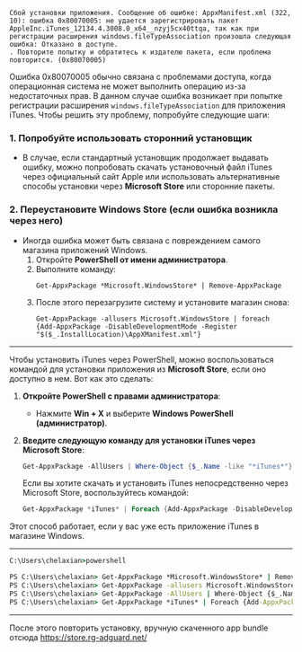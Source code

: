```
Сбой установки приложения. Сообщение об ошибке: AppxManifest.xml (322, 10): ошибка 0x80070005: не удается зарегистрировать пакет AppleInc.iTunes_12134.4.3008.0_x64__nzyj5cx40ttqa, так как при регистрации расширения windows.fileTypeAssociation произошла следующая ошибка: Отказано в доступе.
. Повторите попытку и обратитесь к издателю пакета, если проблема повторится. (0x80070005)
```

Ошибка 0x80070005 обычно связана с проблемами доступа, когда операционная система не может выполнить операцию из-за недостаточных прав. В данном случае ошибка возникает при попытке регистрации расширения `windows.fileTypeAssociation` для приложения iTunes. Чтобы решить эту проблему, попробуйте следующие шаги:
  
### 1. Попробуйте использовать сторонний установщик
- В случае, если стандартный установщик продолжает выдавать ошибку, можно попробовать скачать установочный файл iTunes через официальный сайт Apple или использовать альтернативные способы установки через **Microsoft Store** или сторонние пакеты.

### 2. Переустановите Windows Store (если ошибка возникла через него)
- Иногда ошибка может быть связана с повреждением самого магазина приложений Windows.
  1. Откройте **PowerShell от имени администратора**.
  2. Выполните команду:
     ```
     Get-AppxPackage *Microsoft.WindowsStore* | Remove-AppxPackage
     ```
  3. После этого перезагрузите систему и установите магазин снова:
     ```
     Get-AppxPackage -allusers Microsoft.WindowsStore | foreach {Add-AppxPackage -DisableDevelopmentMode -Register "$($_.InstallLocation)\AppXManifest.xml"}
     ```

---

Чтобы установить iTunes через PowerShell, можно воспользоваться командой для установки приложения из **Microsoft Store**, если оно доступно в нем. Вот как это сделать:

1. **Откройте PowerShell с правами администратора**:
   - Нажмите **Win + X** и выберите **Windows PowerShell (администратор)**.

2. **Введите следующую команду для установки iTunes через Microsoft Store**:
   ```powershell
   Get-AppxPackage -AllUsers | Where-Object {$_.Name -like "*iTunes*"} | Remove-AppxPackage
   ```

   Если вы хотите скачать и установить iTunes непосредственно через Microsoft Store, воспользуйтесь командой:

   ```powershell
   Get-AppxPackage *iTunes* | Foreach {Add-AppxPackage -DisableDevelopmentMode -Register "$($_.InstallLocation)\AppXManifest.xml"}
   ```

Этот способ работает, если у вас уже есть приложение iTunes в магазине Windows.

---


```cmd
C:\Users\chelaxian>powershell                                                                                           Windows PowerShell                                                                                                      Copyright (C) Microsoft Corporation. All rights reserved.                                                                                                                                                                                       Install the latest PowerShell for new features and improvements! https://aka.ms/PSWindows

PS C:\Users\chelaxian> Get-AppxPackage *Microsoft.WindowsStore* | Remove-AppxPackage
PS C:\Users\chelaxian> Get-AppxPackage -allusers Microsoft.WindowsStore | foreach {Add-AppxPackage -DisableDevelopmentMode -Register "$($_.InstallLocation)\AppXManifest.xml"}
PS C:\Users\chelaxian> Get-AppxPackage -AllUsers | Where-Object {$_.Name -like "*iTunes*"} | Remove-AppxPackage
PS C:\Users\chelaxian> Get-AppxPackage *iTunes* | Foreach {Add-AppxPackage -DisableDevelopmentMode -Register "$($_.InstallLocation)\AppXManifest.xml"}
```
---

После этого повторить установку, вручную скаченного app bundle отсюда
https://store.rg-adguard.net/
